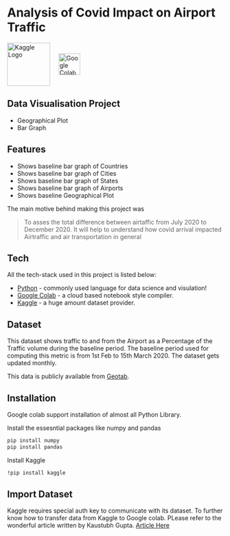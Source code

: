 # Analysis of Covid Impact on Airport Traffic

<div style="display: flex; align-items: center;">
  <div style="margin-right: 20px;">
    <img src="https://www.kaggle.com/static/images/site-logo.png" alt="Kaggle Logo" width="100">
  </div>
  <div>
    <img src="https://colab.research.google.com/img/colab_favicon_256px.png" alt="Google Colab Logo" width="50">
  </div>
</div>

## Data Visualisation Project
- Geographical Plot
- Bar Graph

## Features

- Shows baseline bar graph of Countries
- Shows baseline bar graph of Cities
- Shows baseline bar graph of States
- Shows baseline bar graph of Airports
- Shows baseline Geographical Plot 

The main motive behind making this project was
> To asses the total difference between airtaffic
> from July 2020 to December 2020.
> It will help to understand how covid arrival impacted
> Airtraffic and air transportation in general

## Tech

All the tech-stack used in this project is listed below:

- [Python](https://www.python.org/) - commonly used language for data science and visulation!
- [Google Colab](https://research.google.com/colaboratory/) - a cloud based notebook style compiler.
- [Kaggle](https://www.kaggle.com/) - a huge amount dataset provider.

## Dataset

This dataset shows traffic to and from the Airport as a Percentage of the Traffic volume during the baseline period. The baseline period used for computing this metric is from 1st Feb to 15th March 2020. The dataset gets updated monthly.

This data is publicly available from [Geotab](geotab.com).
## Installation

Google colab support installation of almost all Python Library.

Install the essesntial packages like numpy and pandas

```sh
pip install numpy
pip install pandas
```

Install Kaggle

```sh
!pip install kaggle
```

## Import Dataset

Kaggle requires special auth key to communicate with its dataset. To further know how to
transfer data from Kaggle to Google colab. PLease refer to the wonderful article written by
Kaustubh Gupta.
[Article Here](https://www.analyticsvidhya.com/blog/2021/06/how-to-load-kaggle-datasets-directly-into-google-colab/)

